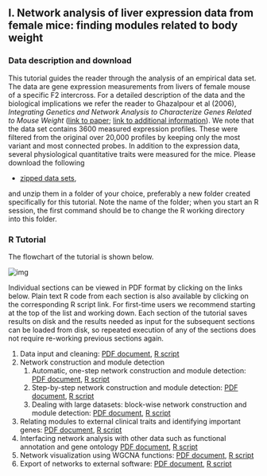 ## I. Network analysis of liver expression data from female mice: finding modules related to body weight

### Data description and download

This tutorial guides the reader through the analysis of an empirical data set. The data are gene expression measurements from livers of female mouse of a specific F2 intercross. For a detailed description of the data and the biological implications we refer the reader to Ghazalpour et al (2006), *Integrating Genetics and Network Analysis to Characterize Genes Related to Mouse Weight* ([link to paper](http://www.plosgenetics.org/article/info:doi/10.1371/journal.pgen.0020130); [link to additional information](https://horvath.genetics.ucla.edu/html/CoexpressionNetwork/MouseWeight/)). We note that the data set contains 3600 measured expression profiles. These were filtered from the original over 20,000 profiles by keeping only the most variant and most connected probes. In addition to the expression data, several physiological quantitative traits were measured for the mice. Please download the following

- [zipped data sets,](https://horvath.genetics.ucla.edu/html/CoexpressionNetwork/Rpackages/WGCNA/Tutorials/FemaleLiver-Data.zip)

and unzip them in a folder of your choice, preferably a new folder created specifically for this tutorial. Note the name of the folder; when you start an R session, the first command should be to change the R working directory into this folder.

### R Tutorial

The flowchart of the tutorial is shown below.

![img](https://horvath.genetics.ucla.edu/html/CoexpressionNetwork/Rpackages/WGCNA/Tutorials/overview-femaleLiver.png)


Individual sections can be viewed in PDF format by clicking on the links below. Plain text R code from each section is also available by clicking on the corresponding R script link. For first-time users we recommend starting at the top of the list and working down. Each section of the tutorial saves results on disk and the results needed as input for the subsequent sections can be loaded from disk, so repeated execution of any of the sections does not require re-working previous sections again.

1. Data input and cleaning: [PDF document](https://horvath.genetics.ucla.edu/html/CoexpressionNetwork/Rpackages/WGCNA/Tutorials/FemaleLiver-01-dataInput.pdf), [R script](https://horvath.genetics.ucla.edu/html/CoexpressionNetwork/Rpackages/WGCNA/Tutorials/FemaleLiver-01-dataInput.R)
2. Network construction and module detection
   1. Automatic, one-step network construction and module detection: [PDF document](https://horvath.genetics.ucla.edu/html/CoexpressionNetwork/Rpackages/WGCNA/Tutorials/FemaleLiver-02-networkConstr-auto.pdf), [R script](https://horvath.genetics.ucla.edu/html/CoexpressionNetwork/Rpackages/WGCNA/Tutorials/FemaleLiver-02-networkConstr-auto.R)
   2. Step-by-step network construction and module detection: [PDF document](https://horvath.genetics.ucla.edu/html/CoexpressionNetwork/Rpackages/WGCNA/Tutorials/FemaleLiver-02-networkConstr-man.pdf), [R script](https://horvath.genetics.ucla.edu/html/CoexpressionNetwork/Rpackages/WGCNA/Tutorials/FemaleLiver-02-networkConstr-man.R)
   3. Dealing with large datasets: block-wise network construction and module detection: [PDF document](https://horvath.genetics.ucla.edu/html/CoexpressionNetwork/Rpackages/WGCNA/Tutorials/FemaleLiver-02-networkConstr-blockwise.pdf), [R script](https://horvath.genetics.ucla.edu/html/CoexpressionNetwork/Rpackages/WGCNA/Tutorials/FemaleLiver-02-networkConstr-blockwise.R)
3. Relating modules to external clinical traits and identifying important genes: [PDF document](https://horvath.genetics.ucla.edu/html/CoexpressionNetwork/Rpackages/WGCNA/Tutorials/FemaleLiver-03-relateModsToExt.pdf), [R script](https://horvath.genetics.ucla.edu/html/CoexpressionNetwork/Rpackages/WGCNA/Tutorials/FemaleLiver-03-relateModsToExt.R)
4. Interfacing network analysis with other data such as functional annotation and gene ontology [PDF document](https://horvath.genetics.ucla.edu/html/CoexpressionNetwork/Rpackages/WGCNA/Tutorials/FemaleLiver-04-Interfacing.pdf), [R script](https://horvath.genetics.ucla.edu/html/CoexpressionNetwork/Rpackages/WGCNA/Tutorials/FemaleLiver-04-Interfacing.R)
5. Network visualization using WGCNA functions: [PDF document](https://horvath.genetics.ucla.edu/html/CoexpressionNetwork/Rpackages/WGCNA/Tutorials/FemaleLiver-05-Visualization.pdf), [R script](https://horvath.genetics.ucla.edu/html/CoexpressionNetwork/Rpackages/WGCNA/Tutorials/FemaleLiver-05-Visualization.R)
6. Export of networks to external software: [PDF document](https://horvath.genetics.ucla.edu/html/CoexpressionNetwork/Rpackages/WGCNA/Tutorials/FemaleLiver-06-ExportNetwork.pdf), [R script](https://horvath.genetics.ucla.edu/html/CoexpressionNetwork/Rpackages/WGCNA/Tutorials/FemaleLiver-06-ExportNetwork.R)